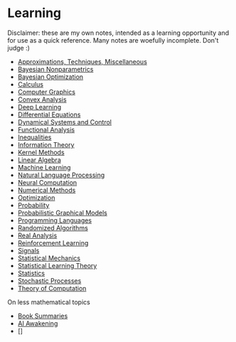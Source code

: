 # Learning

Disclaimer: these are my own notes, intended as a learning opportunity and for use as a quick reference. 
Many notes are woefully incomplete. Don't judge :)

- [Approximations, Techniques, Miscellaneous](learning/random.md)
- [Bayesian Nonparametrics](learning/bayesian_nonparametrics.html)
- [Bayesian Optimization](learning/bayesian_optimization.html)
- [Calculus](learning/calculus.html)
- [Computer Graphics](learning/computer_graphics.html)
- [Convex Analysis](learning/analysis_convex.html)
- [Deep Learning](learning/neural_networks.html)
- [Differential Equations](learning/differential_equations.html)
- [Dynamical Systems and Control](learning/dynamical_systems.html)
- [Functional Analysis](learning/functional_analysis.md)
- [Inequalities](learning/inequalities.html)
- [Information Theory](learning/information_theory.html)
- [Kernel Methods](learning/kernel_methods.html)
- [Linear Algebra](learning/linear_algebra.html)
- [Machine Learning](learning/machine_learning.html)
- [Natural Language Processing](learning/natural_language_processing.html)
- [Neural Computation](learning/neural_computation.html)
- [Numerical Methods](learning/numerical_methods.html)
- [Optimization](learning/optimization.html)
- [Probability](learning/probability.html)
- [Probabilistic Graphical Models](learning/probabilistic_graphical_models.html)
- [Programming Languages](learning/programming_languages.html)
- [Randomized Algorithms](learning/randomized_algorithms.html)
- [Real Analysis](learning/analysis_real.html)
- [Reinforcement Learning](learning/reinforcement_learning.html)
- [Signals](learning/signals.html)
- [Statistical Mechanics](learning/statistical_mechanics.md)
- [Statistical Learning Theory](learning/statistical_learning_theory.md)
- [Statistics](learning/statistics.html)
- [Stochastic Processes](learning/stochastic_processes.md)
- [Theory of Computation](learning/theory_of_computation.md)

On less mathematical topics
- [Book Summaries](learning/book_summaries.html)
- [AI Awakening](learning/ai_awakening.html)
- []

